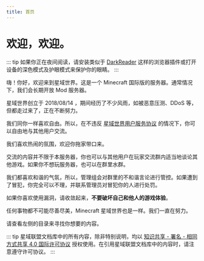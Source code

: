 ```yaml
---
title: 首页
---
```


# 欢迎，欢迎。

::: tip
如果你正在夜间阅读，请安装类似于 [DarkReader](https://darkreader.org/) 这样的浏览器插件或打开设备的深色模式及护眼模式来保护你的眼睛。
:::

嗨！你好，欢迎来到星域世界。这是一个 Minecraft 国际版的服务器。通常情况下，我们会长期开放 Mod 服务器。

星域世界创立于 2018/08/14 ，期间经历了不少风雨，如被恶意压测、DDoS 等，但都走过来了，正在不断努力。

我们同你一样喜欢自由。所以，在不违反 [星域世界用户服务协议](https://dwz.win/awDm) 的情况下，你可以自由地与其他用户交流。

我们喜欢热闹的氛围，欢迎你拖家带口来。

交流的内容并不限于本服务器，你也可以与其他用户在玩家交流群内适当地谈论其他游戏。如果你不想玩服务器，也可以在群里水群。

我们都喜欢和谐的气氛，所以，管理组会对群里的不和谐言论进行管控。如果遭到了冒犯，你完全可以不理，并联系管理员对冒犯你的人进行处罚。

如果你喜欢使用漏洞，请收敛起来，**不要破坏自己和他人的游戏体验**。

任何事物都不可能尽善尽美，Minecraft 星域世界也是一样。我们一直在努力。

请查看左侧的目录来寻找你想要的内容。  

::: tip
星域联盟文档库中的所有内容，除非特别说明，均以 [知识共享 - 署名 - 相同方式共享 4.0 国际许可协议](https://creativecommons.org/licenses/by-sa/4.0/deed.zh) 授权使用。在引用星域联盟文档库中的内容时，请注意遵守许可协议。
:::



